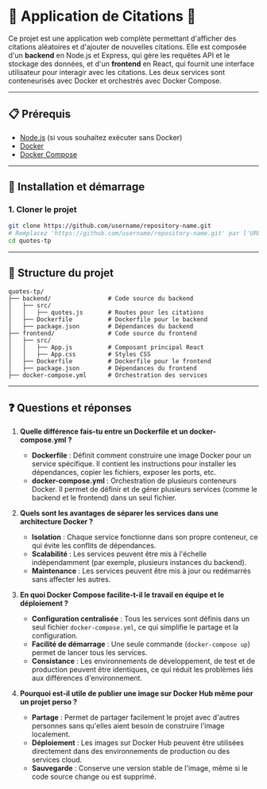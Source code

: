 # 🌟 Application de Citations 🌟

Ce projet est une application web complète permettant d'afficher des citations aléatoires et d'ajouter de nouvelles citations. Elle est composée d'un **backend** en Node.js et Express, qui gère les requêtes API et le stockage des données, et d'un **frontend** en React, qui fournit une interface utilisateur pour interagir avec les citations. Les deux services sont conteneurisés avec Docker et orchestrés avec Docker Compose.

---

## **📋 Prérequis**

- [Node.js](https://nodejs.org/) (si vous souhaitez exécuter sans Docker)
- [Docker](https://www.docker.com/)
- [Docker Compose](https://docs.docker.com/compose/)

---

## **🚀 Installation et démarrage**

### **1. Cloner le projet**
```bash
git clone https://github.com/username/repository-name.git
# Remplacez 'https://github.com/username/repository-name.git' par l'URL de votre propre dépôt si nécessaire.
cd quotes-tp
```

---

## **📂 Structure du projet**

```
quotes-tp/
├── backend/                # Code source du backend
│   ├── src/
│   │   ├── quotes.js       # Routes pour les citations
│   ├── Dockerfile          # Dockerfile pour le backend
│   ├── package.json        # Dépendances du backend
├── frontend/               # Code source du frontend
│   ├── src/
│   │   ├── App.js          # Composant principal React
│   │   ├── App.css         # Styles CSS
│   ├── Dockerfile          # Dockerfile pour le frontend
│   ├── package.json        # Dépendances du frontend
├── docker-compose.yml      # Orchestration des services
```

---

## **❓ Questions et réponses**

1. **Quelle différence fais-tu entre un Dockerfile et un docker-compose.yml ?**  
    - **Dockerfile** : Définit comment construire une image Docker pour un service spécifique. Il contient les instructions pour installer les dépendances, copier les fichiers, exposer les ports, etc.  
    - **docker-compose.yml** : Orchestration de plusieurs conteneurs Docker. Il permet de définir et de gérer plusieurs services (comme le backend et le frontend) dans un seul fichier.

2. **Quels sont les avantages de séparer les services dans une architecture Docker ?**  
    - **Isolation** : Chaque service fonctionne dans son propre conteneur, ce qui évite les conflits de dépendances.  
    - **Scalabilité** : Les services peuvent être mis à l'échelle indépendamment (par exemple, plusieurs instances du backend).  
    - **Maintenance** : Les services peuvent être mis à jour ou redémarrés sans affecter les autres.

3. **En quoi Docker Compose facilite-t-il le travail en équipe et le déploiement ?**  
    - **Configuration centralisée** : Tous les services sont définis dans un seul fichier `docker-compose.yml`, ce qui simplifie le partage et la configuration.  
    - **Facilité de démarrage** : Une seule commande (`docker-compose up`) permet de lancer tous les services.  
    - **Consistance** : Les environnements de développement, de test et de production peuvent être identiques, ce qui réduit les problèmes liés aux différences d'environnement.

4. **Pourquoi est-il utile de publier une image sur Docker Hub même pour un projet perso ?**  
    - **Partage** : Permet de partager facilement le projet avec d'autres personnes sans qu'elles aient besoin de construire l'image localement.  
    - **Déploiement** : Les images sur Docker Hub peuvent être utilisées directement dans des environnements de production ou des services cloud.  
    - **Sauvegarde** : Conserve une version stable de l'image, même si le code source change ou est supprimé.

